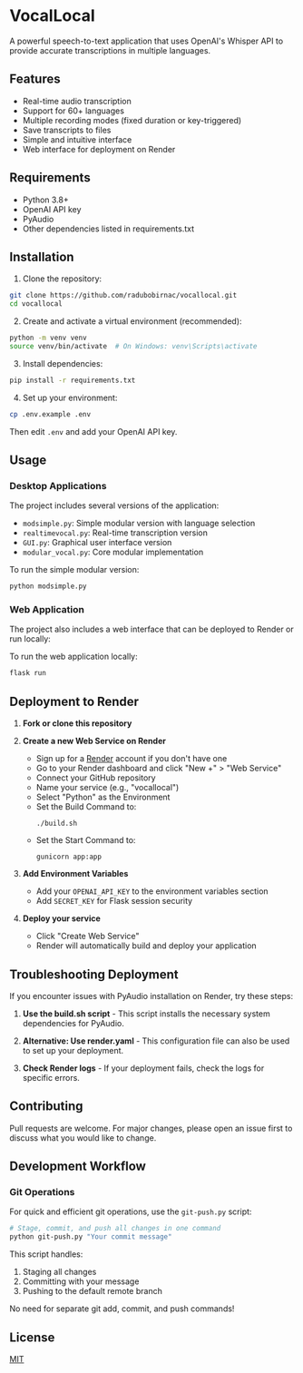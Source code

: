 # VocalLocal

A powerful speech-to-text application that uses OpenAI's Whisper API to provide accurate transcriptions in multiple languages.

## Features

- Real-time audio transcription
- Support for 60+ languages
- Multiple recording modes (fixed duration or key-triggered)
- Save transcripts to files
- Simple and intuitive interface
- Web interface for deployment on Render

## Requirements

- Python 3.8+
- OpenAI API key
- PyAudio
- Other dependencies listed in requirements.txt

## Installation

1. Clone the repository:
```bash
git clone https://github.com/radubobirnac/vocallocal.git
cd vocallocal
```

2. Create and activate a virtual environment (recommended):
```bash
python -m venv venv
source venv/bin/activate  # On Windows: venv\Scripts\activate
```

3. Install dependencies:
```bash
pip install -r requirements.txt
```

4. Set up your environment:
```bash
cp .env.example .env
```
Then edit `.env` and add your OpenAI API key.

## Usage

### Desktop Applications

The project includes several versions of the application:

- `modsimple.py`: Simple modular version with language selection
- `realtimevocal.py`: Real-time transcription version
- `GUI.py`: Graphical user interface version
- `modular_vocal.py`: Core modular implementation

To run the simple modular version:
```bash
python modsimple.py
```

### Web Application

The project also includes a web interface that can be deployed to Render or run locally:

To run the web application locally:
```bash
flask run
```

## Deployment to Render

1. **Fork or clone this repository**

2. **Create a new Web Service on Render**
   - Sign up for a [Render](https://render.com/) account if you don't have one
   - Go to your Render dashboard and click "New +" > "Web Service"
   - Connect your GitHub repository
   - Name your service (e.g., "vocallocal")
   - Select "Python" as the Environment
   - Set the Build Command to:
     ```
     ./build.sh
     ```
   - Set the Start Command to:
     ```
     gunicorn app:app
     ```

3. **Add Environment Variables**
   - Add your `OPENAI_API_KEY` to the environment variables section
   - Add `SECRET_KEY` for Flask session security

4. **Deploy your service**
   - Click "Create Web Service"
   - Render will automatically build and deploy your application

## Troubleshooting Deployment

If you encounter issues with PyAudio installation on Render, try these steps:

1. **Use the build.sh script** - This script installs the necessary system dependencies for PyAudio.

2. **Alternative: Use render.yaml** - This configuration file can also be used to set up your deployment.

3. **Check Render logs** - If your deployment fails, check the logs for specific errors.

## Contributing

Pull requests are welcome. For major changes, please open an issue first to discuss what you would like to change.

## Development Workflow

### Git Operations

For quick and efficient git operations, use the `git-push.py` script:

```bash
# Stage, commit, and push all changes in one command
python git-push.py "Your commit message"
```

This script handles:
1. Staging all changes
2. Committing with your message
3. Pushing to the default remote branch

No need for separate git add, commit, and push commands!

## License

[MIT](https://choosealicense.com/licenses/mit/)